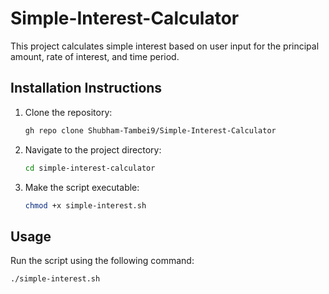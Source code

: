 # Simple-Interest-Calculator


This project calculates simple interest based on user input for the principal amount, rate of interest, and time period.

## Installation Instructions

1. Clone the repository:
    ```bash
    gh repo clone Shubham-Tambei9/Simple-Interest-Calculator
    ```

2. Navigate to the project directory:
    ```bash
    cd simple-interest-calculator
    ```

3. Make the script executable:
    ```bash
    chmod +x simple-interest.sh
    ```

## Usage

Run the script using the following command:
```bash
./simple-interest.sh
